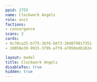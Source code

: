 ```yaml
---
ppid: 2755
name: Clockwork Angels
role: unit
factions:
- convergence
scans: 2
cards:
- 9c70ca25-b775-3bf6-b6f3-269879917351
- 10050e39-9915-379b-a7f8-e7050edb182e

layout: model
title: Clockwork Angels
disableToc: true
hidden: true
---
```

